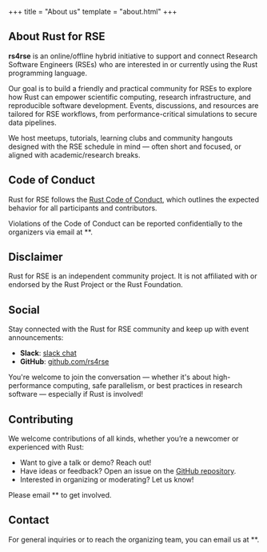 +++
title = "About us"
template = "about.html"
+++


## About Rust for RSE

**rs4rse** is an online/offline hybrid initiative to support and connect Research Software Engineers (RSEs) who are interested in or currently using the Rust programming language.

Our goal is to build a friendly and practical community for RSEs to explore how Rust can empower scientific computing, research infrastructure, and reproducible software development. 
Events, discussions, and resources are tailored for RSE workflows, from performance-critical simulations to secure data pipelines.

We host meetups, tutorials, learning clubs and community hangouts designed with the RSE schedule in mind — often short and focused, or aligned with academic/research breaks.

## Code of Conduct

Rust for RSE follows the [Rust Code of Conduct](https://www.rust-lang.org/policies/code-of-conduct), which outlines the expected behavior for all participants and contributors.

Violations of the Code of Conduct can be reported confidentially to the organizers via email at **.

## Disclaimer

Rust for RSE is an independent community project. It is not affiliated with or endorsed by the Rust Project or the Rust Foundation.

## Social

Stay connected with the Rust for RSE community and keep up with event announcements:

* **Slack**: [slack chat](https://bit.ly/rs4rse-slack)
* **GitHub**: [github.com/rs4rse](https://github.com/rs4rse)

You're welcome to join the conversation — whether it's about high-performance computing, safe parallelism, or best practices in research software — especially if Rust is involved!

## Contributing

We welcome contributions of all kinds, whether you’re a newcomer or experienced with Rust:

* Want to give a talk or demo? Reach out!
* Have ideas or feedback? Open an issue on the [GitHub repository](https://github.com/rs4rse).
* Interested in organizing or moderating? Let us know!

Please email ** to get involved.

## Contact

For general inquiries or to reach the organizing team, you can email us at **.

